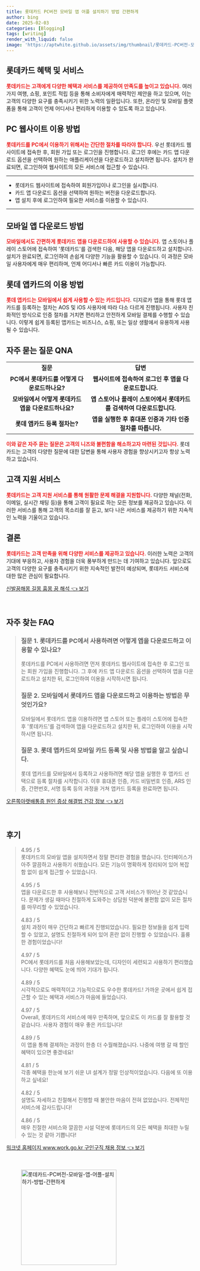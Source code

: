 ```yaml
---
title: 롯데카드 PC버전 모바일 앱 어플 설치하기 방법 간편하게
author: bing
date: 2025-02-03
categories: [Blogging]
tags: [writing]
render_with_liquid: false
image: 'https://aptwhite.github.io/assets/img/thumbnail/롯데카드-PC버전-모바일-앱-어플-설치하기-방법-간편하게.webp'
---
```



<h2 id='롯데카드 혜택 및 서비스'>롯데카드 혜택 및 서비스</h2>

<p><b><span style="color: #ee2323;">롯데카드는 고객에게 다양한 혜택과 서비스를 제공하여 만족도를 높이고 있습니다.</span></b> 여러 가지 여행, 쇼핑, 포인트 적립 등을 통해 소비자에게 매력적인 제안을 하고 있으며, 이는 고객의 다양한 요구를 충족시키기 위한 노력의 일환입니다. 또한, 온라인 및 모바일 플랫폼을 통해 고객이 언제 어디서나 편리하게 이용할 수 있도록 하고 있습니다.</p>

<h2 id='PC 웹사이트 이용 방법'>PC 웹사이트 이용 방법</h2>

<p><b><span style="color: #ee2323;">롯데카드를 PC에서 이용하기 위해서는 간단한 절차를 따라야 합니다.</span></b> 우선 롯데카드 웹사이트에 접속한 후, 회원 가입 또는 로그인을 진행합니다. 로그인 후에는 카드 앱 다운로드 옵션을 선택하여 원하는 애플리케이션을 다운로드하고 설치하면 됩니다. 설치가 완료되면, 로그인하여 웹사이트의 모든 서비스에 접근할 수 있습니다.</p>

<hr />

<ul>
    <li>롯데카드 웹사이트에 접속하여 회원가입이나 로그인을 실시합니다.</li>
    <li>카드 앱 다운로드 옵션을 선택하여 원하는 버전을 다운로드합니다.</li>
    <li>앱 설치 후에 로그인하여 필요한 서비스를 이용할 수 있습니다.</li>
</ul>

<hr />

<h2 id='모바일 앱 다운로드 방법'>모바일 앱 다운로드 방법</h2>

<p><b><span style="color: #ee2323;">모바일에서도 간편하게 롯데카드 앱을 다운로드하여 사용할 수 있습니다.</span></b> 앱 스토어나 플레이 스토어에 접속하여 '롯데카드'를 검색한 다음, 해당 앱을 다운로드하고 설치합니다. 설치가 완료되면, 로그인하여 손쉽게 다양한 기능을 활용할 수 있습니다. 이 과정은 모바일 사용자에게 매우 편리하며, 언제 어디서나 빠른 카드 이용이 가능합니다.</p>

<h2 id='롯데 앱카드의 이용 방법'>롯데 앱카드의 이용 방법</h2>

<p><b><span style="color: #ee2323;">롯데 앱카드는 모바일에서 쉽게 사용할 수 있는 카드입니다.</span></b> 디지로카 앱을 통해 롯데 앱카드를 등록하는 절차는 AOS 및 iOS 사용자에 따라 다소 다르게 진행됩니다. 사용자 친화적인 방식으로 인증 절차를 거치면 편리하고 안전하게 모바일 결제를 수행할 수 있습니다. 이렇게 쉽게 등록된 앱카드는 비즈니스, 쇼핑, 또는 일상 생활에서 유용하게 사용될 수 있습니다.</p>

<h2 id='자주 묻는 질문 QNA'>자주 묻는 질문 QNA</h2>

<table>
    <tr>
        <td style="text-align: center; height: 17px;"><b>질문</b></td>
        <td style="text-align: center; height: 17px;"><b>답변</b></td>
    </tr>
    <tr>
        <td style="text-align: center; height: 17px;"><b>PC에서 롯데카드를 어떻게 다운로드하나요?</b></td>
        <td style="text-align: center; height: 17px;"><b>웹사이트에 접속하여 로그인 후 앱을 다운로드합니다.</b></td>
    </tr>
    <tr>
        <td style="text-align: center; height: 17px;"><b>모바일에서 어떻게 롯데카드 앱을 다운로드하나요?</b></td>
        <td style="text-align: center; height: 17px;"><b>앱 스토어나 플레이 스토어에서 롯데카드를 검색하여 다운로드합니다.</b></td>
    </tr>
    <tr>
        <td style="text-align: center; height: 17px;"><b>롯데 앱카드 등록 절차는?</b></td>
        <td style="text-align: center; height: 17px;"><b>앱을 실행한 후 휴대폰 인증과 기타 인증 절차를 따릅니다.</b></td>
    </tr>
</table>

<p><b><span style="color: #ee2323;">이와 같은 자주 묻는 질문은 고객의 니즈와 불편함을 해소하고자 마련된 것입니다.</span></b> 롯데카드는 고객의 다양한 질문에 대한 답변을 통해 사용자 경험을 향상시키고자 항상 노력하고 있습니다.</p>

<h2 id='고객 지원 서비스'>고객 지원 서비스</h2>

<p><b><span style="color: #ee2323;">롯데카드는 고객 지원 서비스를 통해 원활한 문제 해결을 지원합니다.</span></b> 다양한 채널(전화, 이메일, 실시간 채팅 등)을 통해 고객이 필요로 하는 모든 정보를 제공하고 있습니다. 이러한 서비스를 통해 고객의 목소리를 잘 듣고, 보다 나은 서비스를 제공하기 위한 지속적인 노력을 기울이고 있습니다.</p>

<h2 id='결론'>결론</h2>

<p><b><span style="color: #ee2323;">롯데카드는 고객 만족을 위해 다양한 서비스를 제공하고 있습니다.</span></b> 이러한 노력은 고객의 기대에 부응하고, 사용자 경험을 더욱 풍부하게 만드는 데 기여하고 있습니다. 앞으로도 고객의 다양한 요구를 충족시키기 위한 지속적인 발전이 예상되며, 롯데카드 서비스에 대한 많은 관심이 필요합니다.</p>


<p><a class="click-button" title="신발꿈해몽 길몽 흉몽 꿈 해석" href="https://aptwhite.github.io/posts/%EC%8B%A0%EB%B0%9C%EA%BF%88%ED%95%B4%EB%AA%BD-%EA%B8%B8%EB%AA%BD-%ED%9D%89%EB%AA%BD-%EA%BF%88-%ED%95%B4%EC%84%9D/" rel="dofollow">신발꿈해몽 길몽 흉몽 꿈 해석 👈 보기</a></p><br>
<h2 id='자주_찾는_FAQ'>자주 찾는 FAQ</h2>
<div itemscope="" itemtype="https://schema.org/FAQPage"> 
<blockquote> 
<div itemscope="" itemprop="mainEntity" itemtype="https://schema.org/Question"> 
<h3 itemprop="name">질문 1. 롯데카드를 PC에서 사용하려면 어떻게 앱을 다운로드하고 이용할 수 있나요?</h3> 
<div itemscope="" itemprop="acceptedAnswer" itemtype="https://schema.org/Answer"> 
<span itemprop="text"> 
<p>롯데카드를 PC에서 사용하려면 먼저 롯데카드 웹사이트에 접속한 후 로그인 또는 회원 가입을 진행합니다. 그 후에 카드 앱 다운로드 옵션을 선택하여 앱을 다운로드하고 설치한 뒤, 로그인하여 이용을 시작하시면 됩니다.</p> 
</span> 
</div> 
</div> 

<div itemscope="" itemprop="mainEntity" itemtype="https://schema.org/Question"> 
<h3 itemprop="name">질문 2. 모바일에서 롯데카드 앱을 다운로드하고 이용하는 방법은 무엇인가요?</h3> 
<div itemscope="" itemprop="acceptedAnswer" itemtype="https://schema.org/Answer"> 
<span itemprop="text"> 
<p>모바일에서 롯데카드 앱을 이용하려면 앱 스토어 또는 플레이 스토어에 접속한 후 '롯데카드'를 검색하여 앱을 다운로드하고 설치한 뒤, 로그인하여 이용을 시작하시면 됩니다.</p> 
</span> 
</div> 
</div> 

<div itemscope="" itemprop="mainEntity" itemtype="https://schema.org/Question"> 
<h3 itemprop="name">질문 3. 롯데 앱카드의 모바일 카드 등록 및 사용 방법을 알고 싶습니다.</h3> 
<div itemscope="" itemprop="acceptedAnswer" itemtype="https://schema.org/Answer"> 
<span itemprop="text"> 
<p>롯데 앱카드를 모바일에서 등록하고 사용하려면 해당 앱을 실행한 후 앱카드 선택으로 등록 절차를 시작합니다. 이후 휴대폰 인증, 카드 비밀번호 인증, ARS 인증, 간편번호, 서명 등록 등의 과정을 거쳐 앱카드 등록을 완료하면 됩니다.</p> 
</span> 
</div> 
</div> 
</blockquote> 
</div>
<p><a class="click-button" title="오른쪽아랫배통증 원인 증상 해결법 건강 정보" href="https://aptwhite.github.io/posts/%EC%98%A4%EB%A5%B8%EC%AA%BD%EC%95%84%EB%9E%AB%EB%B0%B0%ED%86%B5%EC%A6%9D-%EC%9B%90%EC%9D%B8-%EC%A6%9D%EC%83%81-%ED%95%B4%EA%B2%B0%EB%B2%95-%EA%B1%B4%EA%B0%95-%EC%A0%95%EB%B3%B4/" rel="dofollow">오른쪽아랫배통증 원인 증상 해결법 건강 정보 👈 보기</a></p><br>
<h2 id='후기'>후기</h2>
<div itemscope itemtype="https://schema.org/Product">
  <blockquote>
  <div itemprop="review" itemscope itemtype="https://schema.org/Review">
      <div itemprop="reviewRating" itemscope itemtype="https://schema.org/Rating"> <span itemprop="ratingValue">4.95</span> / <span itemprop="bestRating">5</span> </div>
      <span itemprop="reviewBody">롯데카드의 모바일 앱을 설치하면서 정말 편리한 경험을 했습니다. 인터페이스가 아주 깔끔하고 사용하기 쉬웠습니다. 모든 기능이 명확하게 정리되어 있어 복잡함 없이 쉽게 접근할 수 있었습니다.</span>
  </div>
  <br>
  <div itemprop="review" itemscope itemtype="https://schema.org/Review">
      <div itemprop="reviewRating" itemscope itemtype="https://schema.org/Rating"> <span itemprop="ratingValue">4.95</span> / <span itemprop="bestRating">5</span> </div>
      <span itemprop="reviewBody">앱을 다운로드한 후 사용해보니 전반적으로 고객 서비스가 뛰어난 것 같았습니다. 문제가 생길 때마다 친절하게 도와주는 상담원 덕분에 불편함 없이 모든 절차를 마무리할 수 있었습니다.</span>
  </div>
  <br>
  <div itemprop="review" itemscope itemtype="https://schema.org/Review">
      <div itemprop="reviewRating" itemscope itemtype="https://schema.org/Rating"> <span itemprop="ratingValue">4.83</span> / <span itemprop="bestRating">5</span> </div>
      <span itemprop="reviewBody">설치 과정이 매우 간단하고 빠르게 진행되었습니다. 필요한 정보들을 쉽게 입력할 수 있었고, 설명도 친절하게 되어 있어 혼란 없이 진행할 수 있었습니다. 훌륭한 경험이었습니다!</span>
  </div>
  <br>
  <div itemprop="review" itemscope itemtype="https://schema.org/Review">
      <div itemprop="reviewRating" itemscope itemtype="https://schema.org/Rating"> <span itemprop="ratingValue">4.97</span> / <span itemprop="bestRating">5</span> </div>
      <span itemprop="reviewBody">PC에서 롯데카드를 처음 사용해보았는데, 디자인이 세련되고 사용하기 편리했습니다. 다양한 혜택도 눈에 띄어 기대가 됩니다.</span>
  </div>
  <br>
  <div itemprop="review" itemscope itemtype="https://schema.org/Review">
      <div itemprop="reviewRating" itemscope itemtype="https://schema.org/Rating"> <span itemprop="ratingValue">4.89</span> / <span itemprop="bestRating">5</span> </div>
      <span itemprop="reviewBody">시각적으로도 매력적이고 기능적으로도 우수한 롯데카드! 가까운 곳에서 쉽게 접근할 수 있는 혜택과 서비스가 마음에 들었습니다.</span>
  </div>
  <br>
  <div itemprop="review" itemscope itemtype="https://schema.org/Review">
      <div itemprop="reviewRating" itemscope itemtype="https://schema.org/Rating"> <span itemprop="ratingValue">4.97</span> / <span itemprop="bestRating">5</span> </div>
      <span itemprop="reviewBody">Overall, 롯데카드의 서비스에 매우 만족하며, 앞으로도 이 카드를 잘 활용할 것 같습니다. 사용자 경험이 매우 좋은 카드입니다!</span>
  </div>
  <br>
  <div itemprop="review" itemscope itemtype="https://schema.org/Review">
      <div itemprop="reviewRating" itemscope itemtype="https://schema.org/Rating"> <span itemprop="ratingValue">4.89</span> / <span itemprop="bestRating">5</span> </div>
      <span itemprop="reviewBody">이 앱을 통해 결제하는 과정이 한층 더 수월해졌습니다. 나중에 여행 갈 때 할인 혜택이 있으면 좋겠네요!</span>
  </div>
  <br>
  <div itemprop="review" itemscope itemtype="https://schema.org/Review">
      <div itemprop="reviewRating" itemscope itemtype="https://schema.org/Rating"> <span itemprop="ratingValue">4.81</span> / <span itemprop="bestRating">5</span> </div>
      <span itemprop="reviewBody">각종 혜택을 한눈에 보기 쉬운 UI 설계가 정말 인상적이었습니다. 다음에 또 이용하고 싶네요!</span>
  </div>
  <br>
  <div itemprop="review" itemscope itemtype="https://schema.org/Review">
      <div itemprop="reviewRating" itemscope itemtype="https://schema.org/Rating"> <span itemprop="ratingValue">4.82</span> / <span itemprop="bestRating">5</span> </div>
      <span itemprop="reviewBody">설명도 자세하고 친절해서 진행할 때 불안한 마음이 전혀 없었습니다. 전체적인 서비스에 감사드립니다!</span>
  </div>
  <br>
  <div itemprop="review" itemscope itemtype="https://schema.org/Review">
      <div itemprop="reviewRating" itemscope itemtype="https://schema.org/Rating"> <span itemprop="ratingValue">4.86</span> / <span itemprop="bestRating">5</span> </div>
      <span itemprop="reviewBody">매우 친절한 서비스와 깔끔한 시설 덕분에 롯데카드의 모든 혜택을 최대한 누릴 수 있는 것 같아 기쁩니다!</span>
  </div>
  </blockquote>
</div>
<p><a class="click-button" title="워크넷 홈페이지 www.work.go.kr 구인구직 채용 정보" href="https://aptwhite.github.io/posts/%EC%9B%8C%ED%81%AC%EB%84%B7-%ED%99%88%ED%8E%98%EC%9D%B4%EC%A7%80-www.work.go.kr-%EA%B5%AC%EC%9D%B8%EA%B5%AC%EC%A7%81-%EC%B1%84%EC%9A%A9-%EC%A0%95%EB%B3%B4/" rel="dofollow">워크넷 홈페이지 www.work.go.kr 구인구직 채용 정보 👈 보기</a></p><br>
<figure class="image"><img src="https://aptwhite.github.io/assets/img/thumbnail/롯데카드-PC버전-모바일-앱-어플-설치하기-방법-간편하게.webp" alt="롯데카드-PC버전-모바일-앱-어플-설치하기-방법-간편하게" width="256" height="256"></figure>